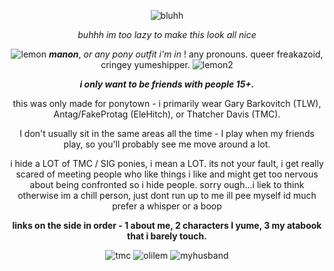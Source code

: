 <div align="center">

![bluhh](https://i.pinimg.com/736x/25/be/25/25be25e45d4e3aa66ab9cf9bcf21c93c.jpg)

*buhhh im too lazy to make this look all nice*


![lemon](https://64.media.tumblr.com/edd4e888d8a28708c69e499622c0dc1b/f2e797ecdfd63f20-1c/s75x75_c1/a236b44ef274758be9871e4937ccf450655a6cba.gifv) ***manon***, *or any pony outfit i'm in* ! any pronouns. queer freakazoid, cringey yumeshipper. ![lemon2](https://64.media.tumblr.com/2c8404ce1514799d3e20378c469ab9d7/f2e797ecdfd63f20-7c/s75x75_c1/822a0f34ae338cd81b27e161fb861372bdc56c06.gifv)

***i only want to be friends with people 15+.***

this was only made for ponytown - i primarily wear Gary Barkovitch (TLW), Antag/FakeProtag (EleHitch), or Thatcher Davis (TMC).

I don't usually sit in the same areas all the time - I play when my friends play, so you'll probably see me move around a lot.

i hide a LOT of TMC / SIG ponies, i mean a LOT. its not your fault, i get really scared of meeting people who like things i like and might get too nervous about being confronted so i hide people. sorry ough...i liek to think otherwise im a chill person, just dont run up to me ill pee myself id much prefer a whisper or a boop

**links on the side in order - 1 about me, 2 characters I yume, 3 my atabook that i barely touch.**

![tmc](https://64.media.tumblr.com/523d99daadf7bdf0d28d2d0d1f7bbe25/e3e464b613671e9c-6e/s100x200/4e042ac39571ef45b53fc0ea6c1b68509a86730e.gifv) ![olilem](https://files.catbox.moe/emrsfy.png) ![myhusband](https://64.media.tumblr.com/1e8214eab0ad9560e462be5e905de6d3/adc840f49e388daf-4c/s250x400/48bab7df8fcd73dc47b36ca339fb4dc404ff6dd2.pnj)
